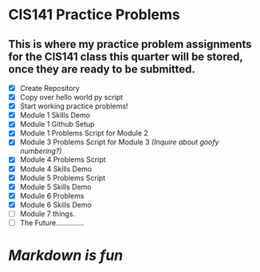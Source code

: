 # CIS141 Practice Problems
This is where my practice problem assignments for the CIS141 class this quarter will be stored, once they are ready to be submitted.
---
- [x] Create Repository
- [x] Copy over hello world py script
- [X] Start working practice problems!
- [x] Module 1 Skills Demo
- [X] Module 1 Github Setup
- [X] Module 1 Problems Script for Module 2
- [x] Module 3 Problems Script for Module 3 *(Inquire about goofy numbering?)*
- [x] Module 4 Problems Script
- [X] Module 4 Skills Demo
- [x] Module 5 Problems Script
- [x] Module 5 Skills Demo
- [x] Module 6 Problems
- [x] Module 6 Skills Demo
- [ ] Module 7 things.
- [ ] The Future..............

# *Markdown is fun*
